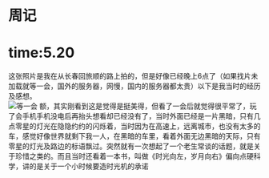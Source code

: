# 周记
# time:5.20
这张照片是我在从长春回旅顺的路上拍的，但是好像已经晚上6点了（如果找片未加载就等一会，国外的服务器，网慢，国内的服务器都太贵）以下是我当时的经历及感想。</br>
![等一会](https://github.com/20011004/z.io/IMG_20180513_183549.jpg)
额，其实刚看到这是觉得是挺美得，但看了一会后就觉得很平常了，玩了会手机手机没电后再抬头想看却已经没有了，当时外面已经是一片黑暗，只有几点零星的灯光在隐隐约约的闪烁着，当时因为在高速上，远离城市，也没有太多的车，感觉好像世界就剩下我一人，在黑暗的车里，看着外面无边黑暗的天际，只有零星的灯光及路边的标语飘过。突然就有一次想起了一个老生常谈的话题，就是关于珍惜之类的。而且当时还看着一本书，叫做《时光向左，岁月向右》偏向点硬科学，讲的是关于一个小时候要造时光机的承诺
